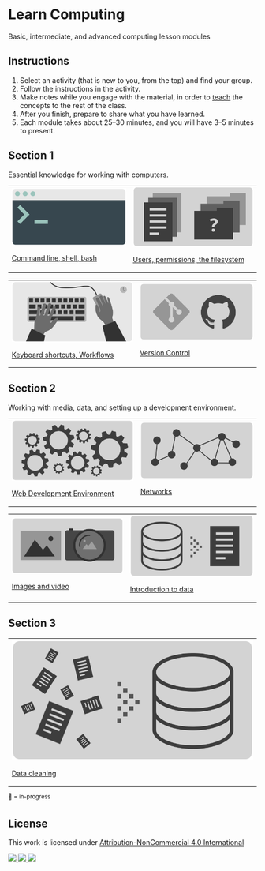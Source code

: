 
# Learn Computing

Basic, intermediate, and advanced computing lesson modules

## Instructions

1. Select an activity (that is new to you, from the top) and find your group.
1. Follow the instructions in the activity.
1. Make notes while you engage with the material, in order to [teach](https://en.wikipedia.org/wiki/Jigsaw_(teaching_technique)) the concepts to the rest of the class.
1. After you finish, prepare to share what you have learned.
1. Each module takes about 25–30 minutes, and you will have 3–5 minutes to present.





## Section 1

Essential knowledge for working with computers.

<table>
<tr>


<td>
<a href="topics-command-line.md">
<img width="" src="assets/img/banner-command-line.png">

Command line, shell, bash</a>
</td>


<td>
<a href="topics-files-folders.md">
<img width="" src="assets/img/banner-files-folders.png">

Users, permissions, the filesystem</a>
</td>


</tr>
</table>
<table>
<tr>


<td>
<a href="topics-keyboard-shortcuts.md">
<img width="" src="assets/img/banner-keyboard-shortcuts.png">

Keyboard shortcuts, Workflows</a>
</td>


<td>
<a href="https://docs.google.com/presentation/d/1vtK6LoqwF4rQQZZy-ovuEgsYUwwMRXsqDVMOjAPSBt0/edit#slide=id.p">
<img width="" src="assets/img/banner-version-control.png">

Version Control</a>
</td>



</tr>
</table>









## Section 2

Working with media, data, and setting up a development environment.

<table>
<tr>


<td>
<a href="topics-web-development.md">
<img width="" src="assets/img/banner-web-development.png">

Web Development Environment</a>
</td>





<td>
<a href="topics-networks.md">
<img width="" src="assets/img/banner-networks.png">

Networks</a>
</td>


</tr>
</table>
<table>
<tr>


<td>
<a href="topics-images.md">
<img width="" src="assets/img/banner-images.png">

Images and video</a>
</td>


<td>
<a href="topics-data-basics.md">
<img width="" src="assets/img/banner-data-basics.png">

Introduction to data</a>
</td>


</tr>
</table>


















## Section 3



<table>
<tr>



<td>
<a href="topics-data-cleaning.md">
<img width="" src="assets/img/banner-data-cleaning.png">

Data cleaning</a>
</td>



<!-- <td>
<a href="topics-computational-thinking.md">
<img width="" src="assets/img/banner-computational-thinking.png">

Computational thinking</a>
</td>
 -->



</tr>
</table>







<sup>📌 = in-progress</sup>



## License

<p xmlns:cc="http://creativecommons.org/ns#" >This work is licensed under <a href="http://creativecommons.org/licenses/by-nc/4.0/?ref=chooser-v1" target="_blank" rel="license noopener noreferrer">Attribution-NonCommercial 4.0 International

<img height=28 src="https://mirrors.creativecommons.org/presskit/icons/cc.svg?ref=chooser-v1"> <img height=28 src="https://mirrors.creativecommons.org/presskit/icons/by.svg?ref=chooser-v1"> <img height=28 src="https://mirrors.creativecommons.org/presskit/icons/nc.svg?ref=chooser-v1"></a></p>
